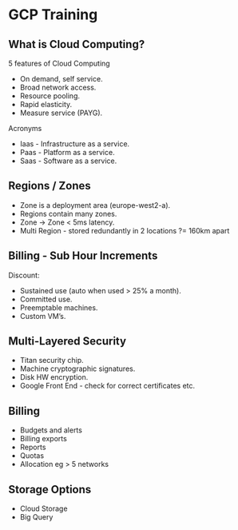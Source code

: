 # GCP Training

## What is Cloud Computing?

5 features of Cloud Computing

-	On demand, self service.
-	Broad network access.
-	Resource pooling.
-	Rapid elasticity.
-	Measure service (PAYG).

Acronyms

-	Iaas - Infrastructure as a service.
-	Paas - Platform as a service.
-	Saas - Software as a service.

## Regions / Zones

-	Zone is a deployment area (europe-west2-a).
-	Regions contain many zones.
-	Zone ->  Zone < 5ms latency.
-	Multi Region - stored redundantly in 2 locations ?= 160km apart

## Billing - Sub Hour Increments

Discount:

-	Sustained use (auto when used &gt; 25% a month).
-	Committed use.
-	Preemptable machines.
-	Custom VM’s.

## Multi-Layered Security

-	Titan security chip.
-	Machine cryptographic signatures.
-	Disk HW encryption.
-	Google Front End - check for correct certificates etc.

## Billing

-	Budgets and alerts
-	Billing exports
-	Reports
-	Quotas
-	Allocation eg > 5 networks

## Storage Options

-	Cloud Storage
-	Big Query


<!--stackedit_data:
eyJoaXN0b3J5IjpbOTY1ODI3OTAyLC0xNDkyNzk1MDIxLDUxMz
gzOTk4NCwtNzc2OTEzMDAzXX0=
-->